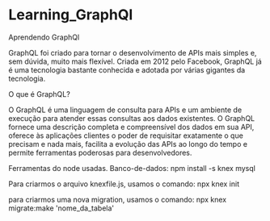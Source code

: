 # Learning_GraphQl
Aprendendo GraphQl

GraphQL foi criado para tornar o desenvolvimento de APIs mais simples e, sem dúvida, muito mais flexível.  Criada em 2012 pelo Facebook, GraphQL já é uma tecnologia bastante conhecida e adotada por várias gigantes da tecnologia.

O que é GraphQL?

O GraphQL é uma linguagem de consulta para APIs e um ambiente de execução para atender essas consultas aos dados existentes. O GraphQL fornece uma descrição completa e compreensível dos dados em sua API, oferece às aplicações clientes o poder de requisitar exatamente o que precisam e nada mais, facilita a evolução das APIs ao longo do tempo e permite ferramentas poderosas para desenvolvedores.


Ferramentas do node usadas.
Banco-de-dados: 
npm install -s knex mysql

Para criarmos o arquivo knexfile.js, usamos o comando: npx knex init 

para criarmos uma nova migration, usamos o comando: npx knex migrate:make 'nome_da_tabela'